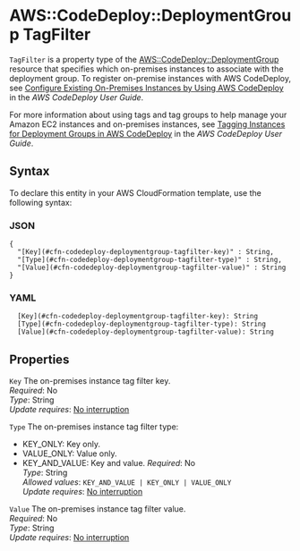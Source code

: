 # AWS::CodeDeploy::DeploymentGroup TagFilter<a name="aws-properties-codedeploy-deploymentgroup-tagfilter"></a>

 `TagFilter` is a property type of the [AWS::CodeDeploy::DeploymentGroup ](https://docs.aws.amazon.com/AWSCloudFormation/latest/UserGuide/aws-resource-codedeploy-deploymentgroup.html) resource that specifies which on\-premises instances to associate with the deployment group\. To register on\-premise instances with AWS CodeDeploy, see [Configure Existing On\-Premises Instances by Using AWS CodeDeploy](https://docs.aws.amazon.com/codedeploy/latest/userguide/instances-on-premises.html) in the *AWS CodeDeploy User Guide*\.

For more information about using tags and tag groups to help manage your Amazon EC2 instances and on\-premises instances, see [Tagging Instances for Deployment Groups in AWS CodeDeploy](https://docs.aws.amazon.com/codedeploy/latest/userguide/instances-tagging.html) in the *AWS CodeDeploy User Guide*\.

## Syntax<a name="aws-properties-codedeploy-deploymentgroup-tagfilter-syntax"></a>

To declare this entity in your AWS CloudFormation template, use the following syntax:

### JSON<a name="aws-properties-codedeploy-deploymentgroup-tagfilter-syntax.json"></a>

```
{
  "[Key](#cfn-codedeploy-deploymentgroup-tagfilter-key)" : String,
  "[Type](#cfn-codedeploy-deploymentgroup-tagfilter-type)" : String,
  "[Value](#cfn-codedeploy-deploymentgroup-tagfilter-value)" : String
}
```

### YAML<a name="aws-properties-codedeploy-deploymentgroup-tagfilter-syntax.yaml"></a>

```
  [Key](#cfn-codedeploy-deploymentgroup-tagfilter-key): String
  [Type](#cfn-codedeploy-deploymentgroup-tagfilter-type): String
  [Value](#cfn-codedeploy-deploymentgroup-tagfilter-value): String
```

## Properties<a name="aws-properties-codedeploy-deploymentgroup-tagfilter-properties"></a>

`Key`  <a name="cfn-codedeploy-deploymentgroup-tagfilter-key"></a>
The on\-premises instance tag filter key\.  
*Required*: No  
*Type*: String  
*Update requires*: [No interruption](https://docs.aws.amazon.com/AWSCloudFormation/latest/UserGuide/using-cfn-updating-stacks-update-behaviors.html#update-no-interrupt)

`Type`  <a name="cfn-codedeploy-deploymentgroup-tagfilter-type"></a>
The on\-premises instance tag filter type:  
+ KEY\_ONLY: Key only\.
+ VALUE\_ONLY: Value only\.
+ KEY\_AND\_VALUE: Key and value\.
*Required*: No  
*Type*: String  
*Allowed values*: `KEY_AND_VALUE | KEY_ONLY | VALUE_ONLY`  
*Update requires*: [No interruption](https://docs.aws.amazon.com/AWSCloudFormation/latest/UserGuide/using-cfn-updating-stacks-update-behaviors.html#update-no-interrupt)

`Value`  <a name="cfn-codedeploy-deploymentgroup-tagfilter-value"></a>
The on\-premises instance tag filter value\.  
*Required*: No  
*Type*: String  
*Update requires*: [No interruption](https://docs.aws.amazon.com/AWSCloudFormation/latest/UserGuide/using-cfn-updating-stacks-update-behaviors.html#update-no-interrupt)